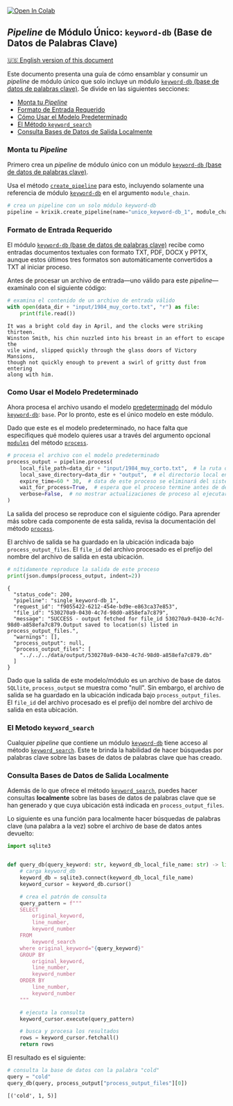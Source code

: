 <a href="https://colab.research.google.com/github/krixik-ai/krixik-docs/blob/main/docs/examples/single_module_pipelines/single_keyword-db.ipynb" target="_parent"><img src="https://colab.research.google.com/assets/colab-badge.svg" alt="Open In Colab"/></a>

## *Pipeline* de Módulo Único: `keyword-db` (Base de Datos de Palabras Clave)
[🇺🇸 English version of this document](https://krixik-docs.readthedocs.io/latest/examples/single_module_pipelines/single_keyword-db/)

Este documento presenta una guía de cómo ensamblar y consumir un *pipeline* de módulo único que solo incluye un módulo [`keyword-db` (base de datos de palabras clave)](../../modulos/modulos_de_bases_de_datos/modulo_keyword-db_base_de_datos_de_palabras_clave.md). Se divide en las siguientes secciones:

- [Monta tu *Pipeline*](#monta-tu-pipeline)
- [Formato de Entrada Requerido](#formato-de-entrada-requerido)
- [Cómo Usar el Modelo Predeterminado](#como-usar-el-modelo-predeterminado)
- [El Método `keyword_search`](#el-metodo-keyword_search)
- [Consulta Bases de Datos de Salida Localmente](#consulta-bases-de-datos-de-salida-localmente)

### Monta tu *Pipeline*

Primero crea un *pipeline* de módulo único con un módulo [`keyword-db` (base de datos de palabras clave)](../../modulos/modulos_de_bases_de_datos/modulo_keyword-db_base_de_datos_de_palabras_clave.md).

Usa el método [`create_pipeline`](../../sistema/creacion_de_pipelines/creacion_de_pipelines.md) para esto, incluyendo solamente una referencia de módulo [`keyword-db`](../../modulos/modulos_de_bases_de_datos/modulo_keyword-db_base_de_datos_de_palabras_clave.md) en el argumento `module_chain`.


```python
# crea un pipeline con un solo módulo keyword-db
pipeline = krixik.create_pipeline(name="unico_keyword-db_1", module_chain=["keyword-db"])
```

### Formato de Entrada Requerido

El módulo [`keyword-db` (base de datos de palabras clave)](../../modulos/modulos_de_bases_de_datos/modulo_keyword-db_base_de_datos_de_palabras_clave.md) recibe como entradas documentos textuales con formato TXT, PDF, DOCX y PPTX, aunque estos últimos tres formatos son automáticamente convertidos a TXT al iniciar proceso.

Antes de procesar un archivo de entrada—uno válido para este *pipeline*—examínalo con el siguiente código:


```python
# examina el contenido de un archivo de entrada válido
with open(data_dir + "input/1984_muy_corto.txt", "r") as file:
    print(file.read())
```

    It was a bright cold day in April, and the clocks were striking thirteen.
    Winston Smith, his chin nuzzled into his breast in an effort to escape the
    vile wind, slipped quickly through the glass doors of Victory Mansions,
    though not quickly enough to prevent a swirl of gritty dust from entering
    along with him.


### Como Usar el Modelo Predeterminado

Ahora procesa el archivo usando el modelo [predeterminado](../../modulos/modulos_de_bases_de_datos/modulo_keyword-db_base_de_datos_de_palabras_clave.md#modelos-disponibles-en-el-modulo-keyword-db) del módulo [`keyword-db`](../../modulos/modulos_de_bases_de_datos/modulo_keyword-db_base_de_datos_de_palabras_clave.md): `base`. Por lo pronto, este es el único modelo en este módulo.

Dado que este es el modelo predeterminado, no hace falta que especifiques qué modelo quieres usar a través del argumento opcional [`modules`](../../sistema/parametros_y_procesar_archivos_a_traves_de_pipelines/metodo_process_procesar.md#seleccion-de-modelo-por-medio-del-argumento-modules) del método [`process`](../../sistema/parametros_y_procesar_archivos_a_traves_de_pipelines/metodo_process_procesar.md).


```python
# procesa el archivo con el modelo predeterminado
process_output = pipeline.process(
    local_file_path=data_dir + "input/1984_muy_corto.txt",  # la ruta de archivo inicial en la que yace el archivo de entrada
    local_save_directory=data_dir + "output",  # el directorio local en el que se guardará el archivo de salida
    expire_time=60 * 30,  # data de este proceso se eliminará del sistema Krixik en 30 minutos
    wait_for_process=True,  # espera que el proceso termine antes de devolver control del IDE al usuario
    verbose=False,  # no mostrar actualizaciones de proceso al ejecutar el código
)
```

La salida del proceso se reproduce con el siguiente código. Para aprender más sobre cada componente de esta salida, revisa la documentación del método [`process`](../../sistema/parametros_y_procesar_archivos_a_traves_de_pipelines/metodo_process_procesar.md).

El archivo de salida se ha guardado en la ubicación indicada bajo `process_output_files`. El `file_id` del archivo procesado es el prefijo del nombre del archivo de salida en esta ubicación.


```python
# nítidamente reproduce la salida de este proceso
print(json.dumps(process_output, indent=2))
```

    {
      "status_code": 200,
      "pipeline": "single_keyword-db_1",
      "request_id": "f9055422-6212-454e-bd9e-e863ca37e853",
      "file_id": "530270a9-0430-4c7d-98d0-a858efa7c879",
      "message": "SUCCESS - output fetched for file_id 530270a9-0430-4c7d-98d0-a858efa7c879.Output saved to location(s) listed in process_output_files.",
      "warnings": [],
      "process_output": null,
      "process_output_files": [
        "../../../data/output/530270a9-0430-4c7d-98d0-a858efa7c879.db"
      ]
    }


Dado que la salida de este modelo/módulo es un archivo de base de datos `SQLlite`, `process_output` se muestra como "null". Sin embargo, el archivo de salida se ha guardado en la ubicación indicada bajo `process_output_files`. El `file_id` del archivo procesado es el prefijo del nombre del archivo de salida en esta ubicación.

### El Metodo `keyword_search`

Cualquier *pipeline* que contiene un módulo [`keyword-db`](../../modulos/modulos_de_bases_de_datos/modulo_keyword-db_base_de_datos_de_palabras_clave.md) tiene acceso al método [`keyword_search`](../../sistema/metodos_de_busqueda/metodo_keyword_search_busqueda_por_palabras_clave.md). Este te brinda la habilidad de hacer búsquedas por palabras clave sobre las bases de datos de palabras clave que has creado.

### Consulta Bases de Datos de Salida Localmente

Además de lo que ofrece el método [`keyword_search`](../../sistema/metodos_de_busqueda/metodo_keyword_search_busqueda_por_palabras_clave.md), puedes  hacer consultas **localmente** sobre las bases de datos de palabras clave que se han generado y que cuya ubicación está indicada en `process_output_files`.

Lo siguiente es una función para localmente hacer búsquedas de palabras clave (una palabra a la vez) sobre el archivo de base de datos antes devuelto:


```python
import sqlite3


def query_db(query_keyword: str, keyword_db_local_file_name: str) -> list:
    # carga keyword_db
    keyword_db = sqlite3.connect(keyword_db_local_file_name)
    keyword_cursor = keyword_db.cursor()

    # crea el patrón de consulta
    query_pattern = f"""
    SELECT
        original_keyword,
        line_number,
        keyword_number
    FROM
        keyword_search
    where original_keyword="{query_keyword}"
    GROUP BY
        original_keyword,
        line_number,
        keyword_number
    ORDER BY
        line_number,
        keyword_number
    """

    # ejecuta la consulta
    keyword_cursor.execute(query_pattern)

    # busca y procesa los resultados
    rows = keyword_cursor.fetchall()
    return rows
```

El resultado es el siguiente:


```python
# consulta la base de datos con la palabra "cold"
query = "cold"
query_db(query, process_output["process_output_files"][0])
```




    [('cold', 1, 5)]



